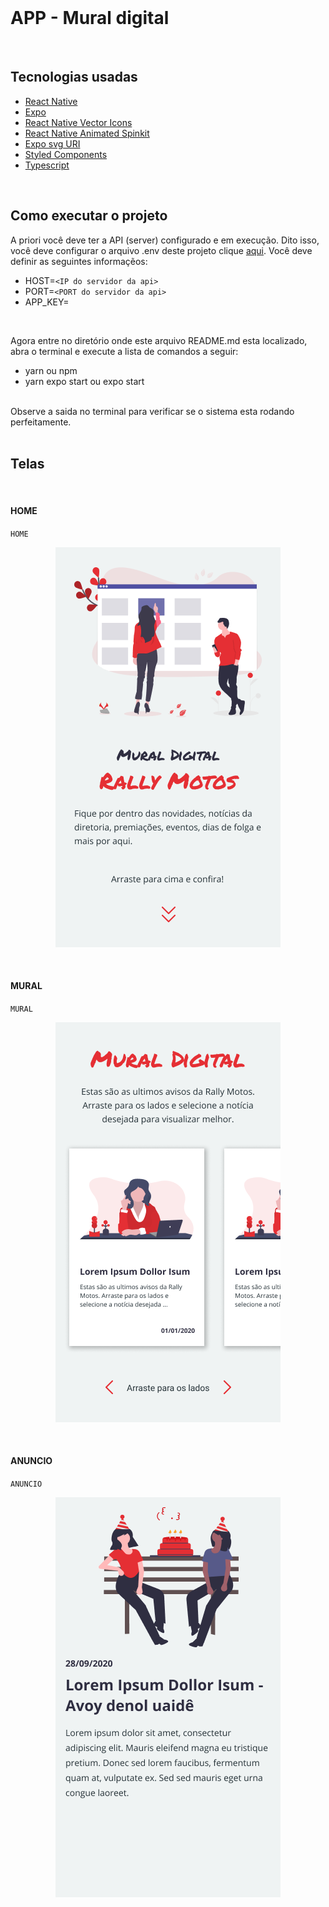 <br />
<h1> APP - Mural digital </h1>
<br />

## Tecnologias usadas

- [React Native](https://pt-br.reactjs.org/)
- [Expo](https://reactrouter.com/)
- [React Native Vector Icons](https://github.com/oblador/react-native-vector-icons)
- [React Native Animated Spinkit](https://www.npmjs.com/package/react-native-animated-spinkit)
- [Expo svg URI](https://www.npmjs.com/package/expo-svg-uri)
- [Styled Components](https://styled-components.com/)
- [Typescript](https://www.typescriptlang.org/)
  
<br />

## Como executar o projeto

A priori você deve ter a API (server) configurado e em execução. Dito isso, você deve configurar o arquivo 
.env deste projeto clique [aqui](./.env). Você deve definir as seguintes informaçẽos: 

- HOST=`<IP do servidor da api>`
- PORT=`<PORT do servidor da api>`
- APP_KEY=` `
<br />

Agora entre no diretório onde este arquivo README.md esta localizado, abra o terminal e execute 
a lista de comandos a seguir:

- yarn ou npm
- yarn expo start ou expo start

<br />
Observe a saida no terminal para verificar se o sistema esta rodando perfeitamente.

<br />
<br />

## Telas
<br />

#### HOME

`HOME`

<p align="center">
  <img alt="mural-digital" src="../.github/home-mobile.png" />
</p>
<br />

#### MURAL

`MURAL`

<p align="center">
  <img alt="mural-digital" src="../.github/lista-de-anuncios-mobile.png" />
</p>
<br />

#### ANUNCIO

`ANUNCIO`

<p align="center">
  <img alt="mural-digital" src="../.github/anuncio-mobile.png" />
</p>
<br />
<br />
